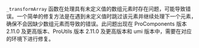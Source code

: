 `_transformArray` 函数在处理具有未定义值的数组元素时存在问题，可能导致错误。一个简单的修复方法是在遇到未定义值时跳过该元素并继续处理下一个元素，确保不会因缺少数组元素而导致的错误。此问题出现在 ProComponents 版本 2.11.0 及更高版本、ProUtils 版本 2.11.0 及更高版本和 umi 版本中，需要在对应的环境下进行修复。
